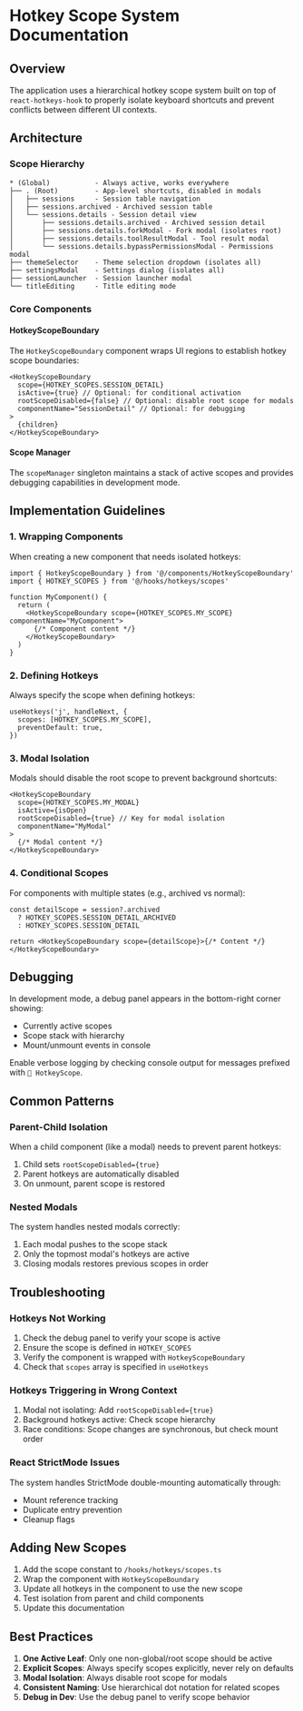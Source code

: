 # Hotkey Scope System Documentation

## Overview

The application uses a hierarchical hotkey scope system built on top of `react-hotkeys-hook` to properly isolate keyboard shortcuts and prevent conflicts between different UI contexts.

## Architecture

### Scope Hierarchy

```
* (Global)           - Always active, works everywhere
├── . (Root)         - App-level shortcuts, disabled in modals
│   ├── sessions     - Session table navigation
│   ├── sessions.archived - Archived session table
│   └── sessions.details - Session detail view
│       ├── sessions.details.archived - Archived session detail
│       ├── sessions.details.forkModal - Fork modal (isolates root)
│       ├── sessions.details.toolResultModal - Tool result modal
│       └── sessions.details.bypassPermissionsModal - Permissions modal
├── themeSelector    - Theme selection dropdown (isolates all)
├── settingsModal    - Settings dialog (isolates all)
├── sessionLauncher  - Session launcher modal
└── titleEditing     - Title editing mode
```

### Core Components

#### HotkeyScopeBoundary

The `HotkeyScopeBoundary` component wraps UI regions to establish hotkey scope boundaries:

```tsx
<HotkeyScopeBoundary
  scope={HOTKEY_SCOPES.SESSION_DETAIL}
  isActive={true} // Optional: for conditional activation
  rootScopeDisabled={false} // Optional: disable root scope for modals
  componentName="SessionDetail" // Optional: for debugging
>
  {children}
</HotkeyScopeBoundary>
```

#### Scope Manager

The `scopeManager` singleton maintains a stack of active scopes and provides debugging capabilities in development mode.

## Implementation Guidelines

### 1. Wrapping Components

When creating a new component that needs isolated hotkeys:

```tsx
import { HotkeyScopeBoundary } from '@/components/HotkeyScopeBoundary'
import { HOTKEY_SCOPES } from '@/hooks/hotkeys/scopes'

function MyComponent() {
  return (
    <HotkeyScopeBoundary scope={HOTKEY_SCOPES.MY_SCOPE} componentName="MyComponent">
      {/* Component content */}
    </HotkeyScopeBoundary>
  )
}
```

### 2. Defining Hotkeys

Always specify the scope when defining hotkeys:

```tsx
useHotkeys('j', handleNext, {
  scopes: [HOTKEY_SCOPES.MY_SCOPE],
  preventDefault: true,
})
```

### 3. Modal Isolation

Modals should disable the root scope to prevent background shortcuts:

```tsx
<HotkeyScopeBoundary
  scope={HOTKEY_SCOPES.MY_MODAL}
  isActive={isOpen}
  rootScopeDisabled={true} // Key for modal isolation
  componentName="MyModal"
>
  {/* Modal content */}
</HotkeyScopeBoundary>
```

### 4. Conditional Scopes

For components with multiple states (e.g., archived vs normal):

```tsx
const detailScope = session?.archived
  ? HOTKEY_SCOPES.SESSION_DETAIL_ARCHIVED
  : HOTKEY_SCOPES.SESSION_DETAIL

return <HotkeyScopeBoundary scope={detailScope}>{/* Content */}</HotkeyScopeBoundary>
```

## Debugging

In development mode, a debug panel appears in the bottom-right corner showing:

- Currently active scopes
- Scope stack with hierarchy
- Mount/unmount events in console

Enable verbose logging by checking console output for messages prefixed with `🎹 HotkeyScope`.

## Common Patterns

### Parent-Child Isolation

When a child component (like a modal) needs to prevent parent hotkeys:

1. Child sets `rootScopeDisabled={true}`
2. Parent hotkeys are automatically disabled
3. On unmount, parent scope is restored

### Nested Modals

The system handles nested modals correctly:

1. Each modal pushes to the scope stack
2. Only the topmost modal's hotkeys are active
3. Closing modals restores previous scopes in order

## Troubleshooting

### Hotkeys Not Working

1. Check the debug panel to verify your scope is active
2. Ensure the scope is defined in `HOTKEY_SCOPES`
3. Verify the component is wrapped with `HotkeyScopeBoundary`
4. Check that `scopes` array is specified in `useHotkeys`

### Hotkeys Triggering in Wrong Context

1. Modal not isolating: Add `rootScopeDisabled={true}`
2. Background hotkeys active: Check scope hierarchy
3. Race conditions: Scope changes are synchronous, but check mount order

### React StrictMode Issues

The system handles StrictMode double-mounting automatically through:

- Mount reference tracking
- Duplicate entry prevention
- Cleanup flags

## Adding New Scopes

1. Add the scope constant to `/hooks/hotkeys/scopes.ts`
2. Wrap the component with `HotkeyScopeBoundary`
3. Update all hotkeys in the component to use the new scope
4. Test isolation from parent and child components
5. Update this documentation

## Best Practices

1. **One Active Leaf**: Only one non-global/root scope should be active
2. **Explicit Scopes**: Always specify scopes explicitly, never rely on defaults
3. **Modal Isolation**: Always disable root scope for modals
4. **Consistent Naming**: Use hierarchical dot notation for related scopes
5. **Debug in Dev**: Use the debug panel to verify scope behavior
